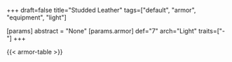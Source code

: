 +++
draft=false
title="Studded Leather"
tags=["default", "armor", "equipment", "light"]

[params]
  abstract = "None"
  [params.armor]
    def="7"
    arch="Light"
    traits=["-"]
+++

{{< armor-table >}}


